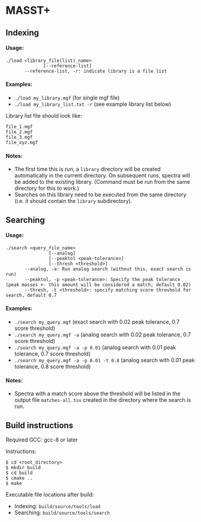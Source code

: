 # MASST+

## Indexing

#### Usage:

```
./load <library_file(list)_name>
              [--reference-list]
       --reference-list, -r: indicate library is a file list
```

#### Examples:

- `./load my_library.mgf` (for single mgf file)
- `./load my_library_list.txt -r` (see example library list below)

Library list file should look like:
```
file_1.mgf
file_2.mgf
file_3.mgf
file_xyz.mgf
```

#### Notes:
- The first time this is run, a `library` directory will be created automatically in the current directory. On subsequent runs, spectra will be added to the existing library. (Command must be run from the same directory for this to work.)
- Searches on this library need to be executed from the same directory (i.e. it should contain the `library` subdirectory).

## Searching

#### Usage:

```
./search <query_file_name>
                [--analog]
                [--peaktol <peak-tolerance>]
                [--thresh <threshold>]
       --analog, -a: Run analog search (without this, exact search is run)
       --peaktol, -p <peak-tolerance>: Specify the peak tolerance (peak masses +- this amount will be considered a match; default 0.02)
       --thresh, -t <threshold>: specify matching score threshold for search, default 0.7
```

#### Examples:

- `./search my_query.mgf` (exact search with 0.02 peak tolerance, 0.7 score threshold)
- `./search my_query.mgf -a` (analog search with 0.02 peak tolerance, 0.7 score threshold)
- `./search my_query.mgf -a -p 0.01` (analog search with 0.01 peak tolerance, 0.7 score threshold)
- `./search my_query.mgf -a -p 0.01 -t 0.8` (analog search with 0.01 peak tolerance, 0.8 score threshold)

#### Notes:
- Spectra with a match score above the threshold will be listed in the output file `matches-all.tsv` created in the directory where the search is run.

## Build instructions

Required GCC: gcc-8 or later

Instructions:

```
$ cd <root_directory>
$ mkdir build
$ cd build
$ cmake ..
$ make
```

Executable file locations after build:
- Indexing: `build/source/tools/load`
- Searching: `build/source/tools/search`
